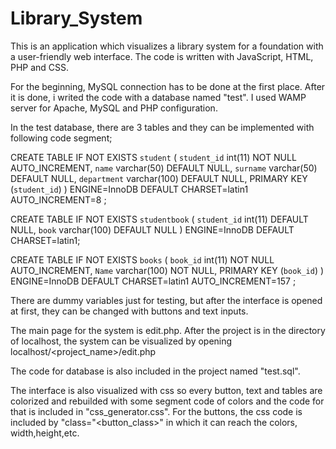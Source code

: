 # Library_System

This is an application which visualizes a library system for a foundation with a user-friendly web interface. The code is written with 
JavaScript, HTML, PHP and CSS. 

For the beginning, MySQL connection has to be done at the first place. After it is done, i writed the code with a database named "test".
I used WAMP server for Apache, MySQL and PHP configuration. 

In the test database, there are 3 tables and they can be implemented with following code segment;

CREATE TABLE IF NOT EXISTS `student` (
  `student_id` int(11) NOT NULL AUTO_INCREMENT,
  `name` varchar(50) DEFAULT NULL,
  `surname` varchar(50) DEFAULT NULL,
  `department` varchar(100) DEFAULT NULL,
  PRIMARY KEY (`student_id`)
) ENGINE=InnoDB  DEFAULT CHARSET=latin1 AUTO_INCREMENT=8 ;

CREATE TABLE IF NOT EXISTS `studentbook` (
  `student_id` int(11) DEFAULT NULL,
  `book` varchar(100) DEFAULT NULL
) ENGINE=InnoDB DEFAULT CHARSET=latin1;


CREATE TABLE IF NOT EXISTS `books` (
  `book_id` int(11) NOT NULL AUTO_INCREMENT,
  `Name` varchar(100) NOT NULL,
  PRIMARY KEY (`book_id`)
) ENGINE=InnoDB  DEFAULT CHARSET=latin1 AUTO_INCREMENT=157 ;


There are dummy variables just for testing, but after the interface is opened at first, they can be changed with buttons and text 
inputs. 

The main page for the system is edit.php. After the project is in the directory of localhost, the system can be visualized by opening 
localhost/<project_name>/edit.php 

The code for database is also included in the project named "test.sql". 

The interface is also visualized with css so every button, text and tables are colorized and rebuilded with some segment code of colors
and the code for that is included in "css_generator.css". For the buttons, the css code is included by "class="<button_class>" in which
it can reach the colors, width,height,etc. 





